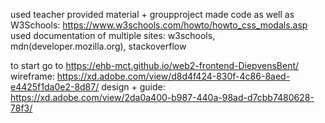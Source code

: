 used teacher provided material + groupproject made code
as well as W3Schools: https://www.w3schools.com/howto/howto_css_modals.asp
used documentation of multiple sites: w3schools, mdn(developer.mozilla.org), stackoverflow

to start go to https://ehb-mct.github.io/web2-frontend-DiepvensBent/
wireframe: https://xd.adobe.com/view/d8d4f424-830f-4c86-8aed-e4425f1da0e2-8d87/
design + guide: https://xd.adobe.com/view/2da0a400-b987-440a-98ad-d7cbb7480628-78f3/ 
